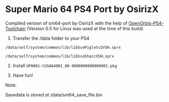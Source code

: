 # Super Mario 64 PS4 Port by OsirizX

Compiled version of sm64-port by OsirizX with the help of [OpenOrbis-PS4-Toolchain](https://github.com/OpenOrbis/OpenOrbis-PS4-Toolchain/releases) (Version 0.5 for Linux was used at the time of this build)

1. Transfer the /data folder to your PS4

`/data/self/system/common/lib/libScePigletv2VSH.sprx`

`/data/self/system/common/lib/libSceShaccVSH.sprx`

2. Install `UP0001-CUSA64001_00-0000000000000001.pkg`

3. Have fun!

Note:

Savedata is stored at /data/sm64_save_file.bin
